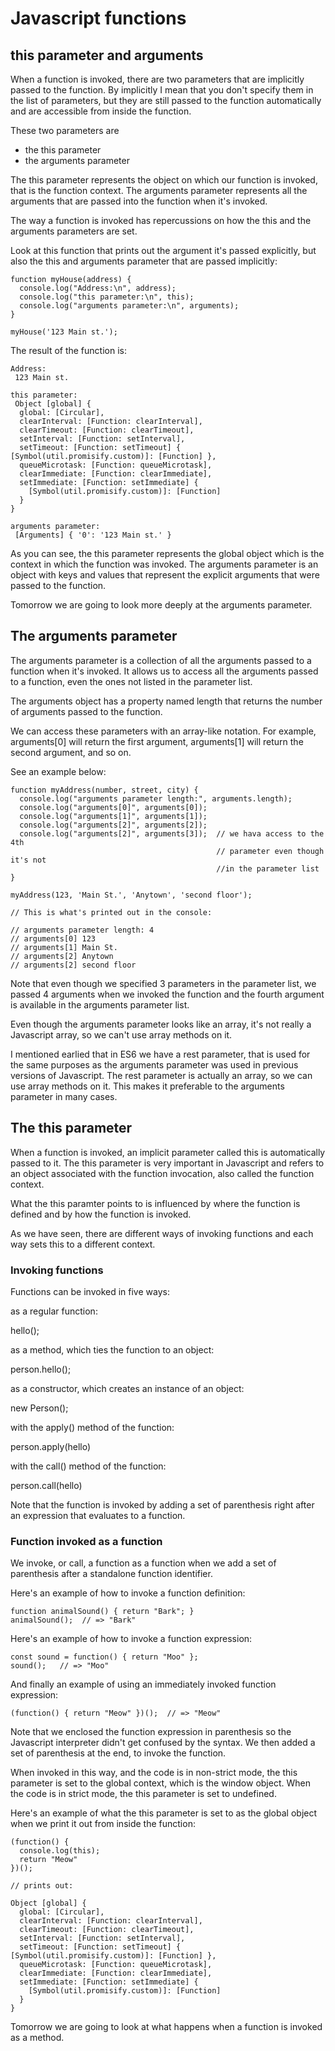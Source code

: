 # Javascript functions


## this parameter and arguments

When a function is invoked, there are two parameters that are implicitly passed
to the function. By implicitly I mean that you don't specify them in the list of
parameters, but they are still passed to the function automatically and are
accessible from inside the function.

These two parameters are 

- the this parameter
- the arguments parameter

The this parameter represents the object on which our function is invoked, that
is the function context.
The arguments parameter represents all the arguments that are passed into the
function when it's invoked.

The way a function is invoked has repercussions on how the this and the
arguments parameters are set.

Look at this function that prints out the argument it's passed explicitly, but also the
this  and arguments parameter that are passed implicitly:

```
function myHouse(address) {
  console.log("Address:\n", address);
  console.log("this parameter:\n", this);
  console.log("arguments parameter:\n", arguments);
}

myHouse('123 Main st.');
```

The result of the function is:

```
Address:
 123 Main st.

this parameter:
 Object [global] {
  global: [Circular],
  clearInterval: [Function: clearInterval],
  clearTimeout: [Function: clearTimeout],
  setInterval: [Function: setInterval],
  setTimeout: [Function: setTimeout] { [Symbol(util.promisify.custom)]: [Function] },
  queueMicrotask: [Function: queueMicrotask],
  clearImmediate: [Function: clearImmediate],
  setImmediate: [Function: setImmediate] {
    [Symbol(util.promisify.custom)]: [Function]
  }
}

arguments parameter:
 [Arguments] { '0': '123 Main st.' }

```

As you can see, the this parameter represents the global object which is the
context in which the function was invoked.
The arguments parameter is an object with keys and values that represent the
explicit arguments that were passed to the function.

Tomorrow we are going to look more deeply at the arguments parameter.








## The arguments parameter

The arguments parameter is a collection of all the arguments passed to a
function when it's invoked. 
It allows us to access all the arguments passed to a function, even the ones not
listed in the parameter list.

The arguments object has a property named length that returns  the number of
arguments passed to the function.

We can access these parameters with an array-like notation.
For example, arguments[0] will return the first argument, arguments[1] will
return the second argument, and so on.

See an example below:

```
function myAddress(number, street, city) {
  console.log("arguments parameter length:", arguments.length);
  console.log("arguments[0]", arguments[0]);
  console.log("arguments[1]", arguments[1]);
  console.log("arguments[2]", arguments[2]);
  console.log("arguments[2]", arguments[3]);  // we hava access to the 4th
                                              // parameter even though it's not
                                              //in the parameter list
}

myAddress(123, 'Main St.', 'Anytown', 'second floor');

// This is what's printed out in the console:

// arguments parameter length: 4
// arguments[0] 123
// arguments[1] Main St.
// arguments[2] Anytown
// arguments[2] second floor
```

Note that even though we specified 3 parameters in the parameter list, we passed
4 arguments when we invoked the function and the fourth argument is available in
the arguments parameter list.

Even though the arguments parameter looks like an array, it's not really a
Javascript array, so we can't use array methods on it.

I mentioned earlied that in ES6 we have a rest parameter, that is used for the
same purposes as the arguments parameter was used in previous versions of
Javascript. The rest parameter is actually an array, so we can use array methods
on it. This makes it preferable to the arguments parameter in many cases.





## The this parameter

When a function is invoked, an implicit parameter called this is automatically passed to it.
The this parameter is very important in Javascript and refers to an object
associated with the function invocation, also called the function context.

What the this paramter points to is influenced by where the function is defined
and by how the function is invoked.

As we have seen, there are different ways of invoking functions and each way
sets this to a different context.

### Invoking functions

Functions can be invoked in five ways:

as a regular function:

hello();

as a method, which ties the function to an object:

person.hello();

as a constructor, which creates an instance of an object:

new Person();

with the apply() method of the function:

person.apply(hello)


with the call() method of the function:

person.call(hello)
 

Note that the function is invoked by adding a set of parenthesis right after an
expression that evaluates to a function.

### Function invoked as a function

We invoke, or call, a function as a function when we add a set of parenthesis after a
standalone function identifier.

Here's an example of how to invoke a function definition:

```
function animalSound() { return "Bark"; }
animalSound();  // => "Bark"
```


Here's an example of how to invoke a function expression:

```
const sound = function() { return "Moo" };
sound();   // => "Moo"
```


And finally an example of using an immediately invoked function expression:

```
(function() { return "Meow" })();  // => "Meow"
```

Note that we enclosed the function expression in parenthesis so the Javascript
interpreter didn't get confused by the syntax. We then added a set of parenthesis at the
end, to invoke the function.

When invoked in this way, and the code is in non-strict mode, the this parameter is set to the global context, which is the window object.
When the code is in strict mode, the this parameter is set to undefined.

Here's an example of what the this parameter is set to as the global object when we print it out from inside the function:

```
(function() { 
  console.log(this);
  return "Meow"
})();

// prints out:

Object [global] {
  global: [Circular],
  clearInterval: [Function: clearInterval],
  clearTimeout: [Function: clearTimeout],
  setInterval: [Function: setInterval],
  setTimeout: [Function: setTimeout] { [Symbol(util.promisify.custom)]: [Function] },
  queueMicrotask: [Function: queueMicrotask],
  clearImmediate: [Function: clearImmediate],
  setImmediate: [Function: setImmediate] {
    [Symbol(util.promisify.custom)]: [Function]
  }
}
```

Tomorrow we are going to look at what happens when a function is invoked as a
method.
